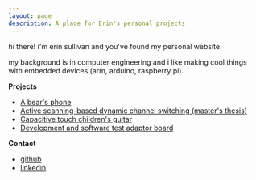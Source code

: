 ```yaml
---
layout: page
description: A place for Erin's personal projects
---
```


hi there! i'm erin sullivan and you've found my personal website.

my background is in computer engineering and i like making cool things with embedded devices (arm, arduino, raspberry pi).


**Projects**

- [A bear's phone](pages/test1.html)
- [Active scanning-based dynamic channel switching (master's thesis)](pages/test2.html)
- [Capacitive touch children's guitar](pages/test3.html)
- [Development and software test adaptor board](pages/test4.html)

**Contact**

- [github](lirien.github.com)
- [linkedin](https://www.linkedin.com/in/erinmsullivan510)
